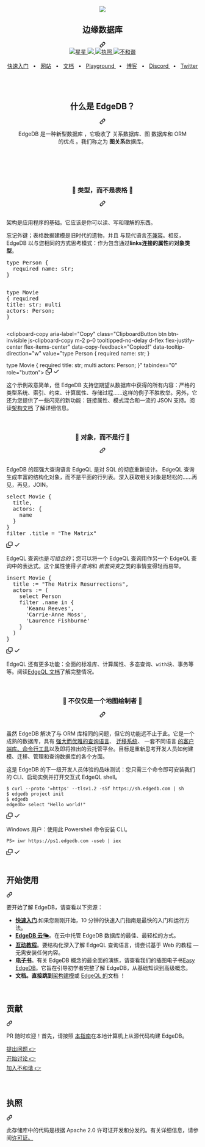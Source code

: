 <div class="Box-sc-g0xbh4-0 bJMeLZ js-snippet-clipboard-copy-unpositioned" data-hpc="true"><article class="markdown-body entry-content container-lg" itemprop="text"><p align="center" dir="auto">
  <a href="https://www.edgedb.com" rel="nofollow">
    <img src="https://camo.githubusercontent.com/6b316e5a0b0bfd7cb224bb8c8172eac508354531b7194b96e703322db8911fce/68747470733a2f2f7777772e6564676564622e636f6d2f6769746875625f62616e6e65722e706e67" data-canonical-src="https://www.edgedb.com/github_banner.png" style="max-width: 100%;">
  </a>
</p>
<div align="center" dir="auto">
  <div class="markdown-heading" dir="auto"><h1 tabindex="-1" class="heading-element" dir="auto"><font style="vertical-align: inherit;"><font style="vertical-align: inherit;">边缘数据库</font></font></h1><a id="user-content-edgedb" class="anchor" aria-label="永久链接：EdgeDB" href="#edgedb"><svg class="octicon octicon-link" viewBox="0 0 16 16" version="1.1" width="16" height="16" aria-hidden="true"><path d="m7.775 3.275 1.25-1.25a3.5 3.5 0 1 1 4.95 4.95l-2.5 2.5a3.5 3.5 0 0 1-4.95 0 .751.751 0 0 1 .018-1.042.751.751 0 0 1 1.042-.018 1.998 1.998 0 0 0 2.83 0l2.5-2.5a2.002 2.002 0 0 0-2.83-2.83l-1.25 1.25a.751.751 0 0 1-1.042-.018.751.751 0 0 1-.018-1.042Zm-4.69 9.64a1.998 1.998 0 0 0 2.83 0l1.25-1.25a.751.751 0 0 1 1.042.018.751.751 0 0 1 .018 1.042l-1.25 1.25a3.5 3.5 0 1 1-4.95-4.95l2.5-2.5a3.5 3.5 0 0 1 4.95 0 .751.751 0 0 1-.018 1.042.751.751 0 0 1-1.042.018 1.998 1.998 0 0 0-2.83 0l-2.5 2.5a1.998 1.998 0 0 0 0 2.83Z"></path></svg></a></div>
  <a href="https://github.com/edgedb/edgedb">
    <img src="https://camo.githubusercontent.com/a9c8b4c86b8e0197333b8abbd7451cdcc4293f1937214d0ca6efbcece8930865/68747470733a2f2f696d672e736869656c64732e696f2f6769746875622f73746172732f6564676564622f656467656462" alt="星星" data-canonical-src="https://img.shields.io/github/stars/edgedb/edgedb" style="max-width: 100%;">
  </a>
  <a href="https://github.com/edgedb/edgedb/actions">
    <img src="https://github.com/edgedb/edgedb/workflows/Tests/badge.svg?event=push&amp;branch=master" style="max-width: 100%;">
  </a>
  <a href="https://github.com/edgedb/edgedb/blob/master/LICENSE">
    <img alt="执照" src="https://camo.githubusercontent.com/e4588d94291883017714fca56d00175ac7dcb2b2f705858a4f187fd45775b04b/68747470733a2f2f696d672e736869656c64732e696f2f62616467652f6c6963656e73652d417061636865253230322e302d626c7565" data-canonical-src="https://img.shields.io/badge/license-Apache%202.0-blue" style="max-width: 100%;">
  </a>
  <a href="https://discord.gg/umUueND6ag" rel="nofollow">
    <img alt="不和谐" src="https://camo.githubusercontent.com/55c3619040da2f5849be43272ef1476457e609f8e137e94a4840792477112d92/68747470733a2f2f696d672e736869656c64732e696f2f646973636f72642f3834313435313738333732383532393435313f636f6c6f723d353836354632266c6162656c3d646973636f7264266c6f676f3d646973636f7264266c6f676f436f6c6f723d386139303935" data-canonical-src="https://img.shields.io/discord/841451783728529451?color=5865F2&amp;label=discord&amp;logo=discord&amp;logoColor=8a9095" style="max-width: 100%;">
  </a>
  <br>
  <br>
  <a href="https://www.edgedb.com/docs/guides/quickstart" rel="nofollow"><font style="vertical-align: inherit;"><font style="vertical-align: inherit;">快速入门</font></font></a>
  <span><font style="vertical-align: inherit;"><font style="vertical-align: inherit;">&nbsp;&nbsp;•&nbsp;&nbsp;</font></font></span>
  <a href="https://www.edgedb.com" rel="nofollow"><font style="vertical-align: inherit;"><font style="vertical-align: inherit;">网站</font></font></a>
  <span><font style="vertical-align: inherit;"><font style="vertical-align: inherit;">&nbsp;&nbsp;•&nbsp;&nbsp;</font></font></span>
  <a href="https://www.edgedb.com/docs" rel="nofollow"><font style="vertical-align: inherit;"><font style="vertical-align: inherit;">文档</font></font></a>
  <span><font style="vertical-align: inherit;"><font style="vertical-align: inherit;">&nbsp;&nbsp;•&nbsp;&nbsp; </font></font></span>
  <a href="https://www.edgedb.com/tutorial" rel="nofollow"><font style="vertical-align: inherit;"><font style="vertical-align: inherit;">Playground </font></font></a>
  <span><font style="vertical-align: inherit;"><font style="vertical-align: inherit;">&nbsp;&nbsp;•&nbsp;&nbsp;</font></font></span>
  <a href="https://www.edgedb.com/blog" rel="nofollow"><font style="vertical-align: inherit;"><font style="vertical-align: inherit;">博客</font></font></a>
  <span><font style="vertical-align: inherit;"><font style="vertical-align: inherit;">&nbsp;&nbsp;•&nbsp;&nbsp; </font></font></span>
  <a href="https://discord.gg/umUueND6ag" rel="nofollow"><font style="vertical-align: inherit;"><font style="vertical-align: inherit;">Discord </font></font></a>
  <span><font style="vertical-align: inherit;"><font style="vertical-align: inherit;">&nbsp;&nbsp;•&nbsp;&nbsp; </font></font></span>
  <a href="https://twitter.com/edgedatabase" rel="nofollow"><font style="vertical-align: inherit;"><font style="vertical-align: inherit;">Twitter</font></font></a>
  <br>
</div>
<br>
<br>
<br>
<div align="center" dir="auto">
  <div class="markdown-heading" dir="auto"><h2 tabindex="-1" class="heading-element" dir="auto"><font style="vertical-align: inherit;"><font style="vertical-align: inherit;">什么是 EdgeDB？</font></font></h2><a id="user-content-what-is-edgedb" class="anchor" aria-label="永久链接：什么是 EdgeDB？" href="#what-is-edgedb"><svg class="octicon octicon-link" viewBox="0 0 16 16" version="1.1" width="16" height="16" aria-hidden="true"><path d="m7.775 3.275 1.25-1.25a3.5 3.5 0 1 1 4.95 4.95l-2.5 2.5a3.5 3.5 0 0 1-4.95 0 .751.751 0 0 1 .018-1.042.751.751 0 0 1 1.042-.018 1.998 1.998 0 0 0 2.83 0l2.5-2.5a2.002 2.002 0 0 0-2.83-2.83l-1.25 1.25a.751.751 0 0 1-1.042-.018.751.751 0 0 1-.018-1.042Zm-4.69 9.64a1.998 1.998 0 0 0 2.83 0l1.25-1.25a.751.751 0 0 1 1.042.018.751.751 0 0 1 .018 1.042l-1.25 1.25a3.5 3.5 0 1 1-4.95-4.95l2.5-2.5a3.5 3.5 0 0 1 4.95 0 .751.751 0 0 1-.018 1.042.751.751 0 0 1-1.042.018 1.998 1.998 0 0 0-2.83 0l-2.5 2.5a1.998 1.998 0 0 0 0 2.83Z"></path></svg></a></div>
  <p dir="auto"><font style="vertical-align: inherit;"><font style="vertical-align: inherit;">
    EdgeDB 是一种新型数据库
    ，它吸收了</font><font style="vertical-align: inherit;">
    关系数据库、图
    </font><font style="vertical-align: inherit;">
    数据库和 ORM</font></font><br><font style="vertical-align: inherit;"><font style="vertical-align: inherit;">
    的优点
    。</font><font style="vertical-align: inherit;">我们称之为
    </font><b><font style="vertical-align: inherit;">图关系</font></b><font style="vertical-align: inherit;">数据库</font><font style="vertical-align: inherit;">。
  </font></font><br><font style="vertical-align: inherit;"></font><br><font style="vertical-align: inherit;"></font><br><font style="vertical-align: inherit;"></font><b><font style="vertical-align: inherit;"></font></b><font style="vertical-align: inherit;"></font></p>
</div>
<br>
<br>
<div align="center" dir="auto">
  <div class="markdown-heading" dir="auto"><h3 tabindex="-1" class="heading-element" dir="auto"><font style="vertical-align: inherit;"><font style="vertical-align: inherit;">🧩 类型，而不是表格 🧩</font></font></h3><a id="user-content--types-not-tables-" class="anchor" aria-label="永久链接：🧩 类型，而不是表格 🧩" href="#-types-not-tables-"><svg class="octicon octicon-link" viewBox="0 0 16 16" version="1.1" width="16" height="16" aria-hidden="true"><path d="m7.775 3.275 1.25-1.25a3.5 3.5 0 1 1 4.95 4.95l-2.5 2.5a3.5 3.5 0 0 1-4.95 0 .751.751 0 0 1 .018-1.042.751.751 0 0 1 1.042-.018 1.998 1.998 0 0 0 2.83 0l2.5-2.5a2.002 2.002 0 0 0-2.83-2.83l-1.25 1.25a.751.751 0 0 1-1.042-.018.751.751 0 0 1-.018-1.042Zm-4.69 9.64a1.998 1.998 0 0 0 2.83 0l1.25-1.25a.751.751 0 0 1 1.042.018.751.751 0 0 1 .018 1.042l-1.25 1.25a3.5 3.5 0 1 1-4.95-4.95l2.5-2.5a3.5 3.5 0 0 1 4.95 0 .751.751 0 0 1-.018 1.042.751.751 0 0 1-1.042.018 1.998 1.998 0 0 0-2.83 0l-2.5 2.5a1.998 1.998 0 0 0 0 2.83Z"></path></svg></a></div>
</div>
<br>
<p dir="auto"><font style="vertical-align: inherit;"><font style="vertical-align: inherit;">架构是应用程序的基础。它应该是你可以读、写和理解的东西。</font></font></p>
<p dir="auto"><font style="vertical-align: inherit;"><font style="vertical-align: inherit;">忘记外键；表格数据建模是旧时代的遗物，并且
</font><font style="vertical-align: inherit;">
与现代语言</font></font><a href="https://en.wikipedia.org/wiki/Object%E2%80%93relational_impedance_mismatch" rel="nofollow"><font style="vertical-align: inherit;"><font style="vertical-align: inherit;">不兼容</font></font></a><font style="vertical-align: inherit;"><font style="vertical-align: inherit;">。相反，EdgeDB 以与您相同的方式思考模式：作为包含</font><font style="vertical-align: inherit;">通过</font><strong><font style="vertical-align: inherit;">links连接的</font></strong><strong><font style="vertical-align: inherit;">属性</font></strong><font style="vertical-align: inherit;">的</font></font><strong><font style="vertical-align: inherit;"><font style="vertical-align: inherit;">对象类型</font></font></strong><font style="vertical-align: inherit;"><font style="vertical-align: inherit;">。</font></font><strong><font style="vertical-align: inherit;"></font></strong><font style="vertical-align: inherit;"></font><strong><font style="vertical-align: inherit;"></font></strong><font style="vertical-align: inherit;"></font></p>
<div class="highlight highlight-source-elm notranslate position-relative overflow-auto" dir="auto"><pre><span class="pl-k">type </span><span class="pl-c1">Person</span> <span class="pl-c1"><span class="pl-c1">{</span></span>
  required name<span class="pl-k">:</span> str;
<span class="pl-c1"><span class="pl-c1">}</span></span>

<span class="pl-k">type </span><span class="pl-c1">Movie</span> <span class="pl-c1"><span class="pl-c1">{</span></span>
  required title<span class="pl-k">:</span> str;
  multi actors<span class="pl-k">:</span> <span class="pl-c1">Person</span>;
<span class="pl-c1"><span class="pl-c1">}</span></span></pre><div class="zeroclipboard-container">
    <clipboard-copy aria-label="Copy" class="ClipboardButton btn btn-invisible js-clipboard-copy m-2 p-0 tooltipped-no-delay d-flex flex-justify-center flex-items-center" data-copy-feedback="Copied!" data-tooltip-direction="w" value="type Person {
  required name: str;
}

type Movie {
  required title: str;
  multi actors: Person;
}" tabindex="0" role="button">
      <svg aria-hidden="true" height="16" viewBox="0 0 16 16" version="1.1" width="16" data-view-component="true" class="octicon octicon-copy js-clipboard-copy-icon">
    <path d="M0 6.75C0 5.784.784 5 1.75 5h1.5a.75.75 0 0 1 0 1.5h-1.5a.25.25 0 0 0-.25.25v7.5c0 .138.112.25.25.25h7.5a.25.25 0 0 0 .25-.25v-1.5a.75.75 0 0 1 1.5 0v1.5A1.75 1.75 0 0 1 9.25 16h-7.5A1.75 1.75 0 0 1 0 14.25Z"></path><path d="M5 1.75C5 .784 5.784 0 6.75 0h7.5C15.216 0 16 .784 16 1.75v7.5A1.75 1.75 0 0 1 14.25 11h-7.5A1.75 1.75 0 0 1 5 9.25Zm1.75-.25a.25.25 0 0 0-.25.25v7.5c0 .138.112.25.25.25h7.5a.25.25 0 0 0 .25-.25v-7.5a.25.25 0 0 0-.25-.25Z"></path>
</svg>
      <svg aria-hidden="true" height="16" viewBox="0 0 16 16" version="1.1" width="16" data-view-component="true" class="octicon octicon-check js-clipboard-check-icon color-fg-success d-none">
    <path d="M13.78 4.22a.75.75 0 0 1 0 1.06l-7.25 7.25a.75.75 0 0 1-1.06 0L2.22 9.28a.751.751 0 0 1 .018-1.042.751.751 0 0 1 1.042-.018L6 10.94l6.72-6.72a.75.75 0 0 1 1.06 0Z"></path>
</svg>
    </clipboard-copy>
  </div></div>
<p dir="auto"><font style="vertical-align: inherit;"><font style="vertical-align: inherit;">这个示例故意简单，但 EdgeDB 支持您期望从数据库中获得的所有内容：严格的类型系统、索引、约束、计算属性、存储过程......这样的例子不胜枚举。另外，它还为您提供了一些闪亮的新功能：链接属性、模式混合和一流的 JSON 支持。阅读</font></font><a href="https://www.edgedb.com/docs/datamodel/index" rel="nofollow"><font style="vertical-align: inherit;"><font style="vertical-align: inherit;">架构文档</font></font></a><font style="vertical-align: inherit;"><font style="vertical-align: inherit;">
了解详细信息。</font></font></p>

<br>
<div align="center" dir="auto">
  <div class="markdown-heading" dir="auto"><h3 tabindex="-1" class="heading-element" dir="auto"><font style="vertical-align: inherit;"><font style="vertical-align: inherit;">🌳 对象，而不是行 🌳</font></font></h3><a id="user-content--objects-not-rows-" class="anchor" aria-label="永久链接：🌳 对象，而不是行 🌳" href="#-objects-not-rows-"><svg class="octicon octicon-link" viewBox="0 0 16 16" version="1.1" width="16" height="16" aria-hidden="true"><path d="m7.775 3.275 1.25-1.25a3.5 3.5 0 1 1 4.95 4.95l-2.5 2.5a3.5 3.5 0 0 1-4.95 0 .751.751 0 0 1 .018-1.042.751.751 0 0 1 1.042-.018 1.998 1.998 0 0 0 2.83 0l2.5-2.5a2.002 2.002 0 0 0-2.83-2.83l-1.25 1.25a.751.751 0 0 1-1.042-.018.751.751 0 0 1-.018-1.042Zm-4.69 9.64a1.998 1.998 0 0 0 2.83 0l1.25-1.25a.751.751 0 0 1 1.042.018.751.751 0 0 1 .018 1.042l-1.25 1.25a3.5 3.5 0 1 1-4.95-4.95l2.5-2.5a3.5 3.5 0 0 1 4.95 0 .751.751 0 0 1-.018 1.042.751.751 0 0 1-1.042.018 1.998 1.998 0 0 0-2.83 0l-2.5 2.5a1.998 1.998 0 0 0 0 2.83Z"></path></svg></a></div>
</div>
<br>
<p dir="auto"><font style="vertical-align: inherit;"><font style="vertical-align: inherit;">EdgeDB 的超强大查询语言 EdgeQL 是对 SQL 的彻底重新设计。 EdgeQL 查询生成丰富的结构化对象，而不是平面的行列表。深入获取相关对象是轻松的……再见，再见，JOIN。</font></font></p>
<div class="highlight highlight-source-elm notranslate position-relative overflow-auto" dir="auto"><pre><span class="pl-en">select </span><span class="pl-c1">Movie</span> <span class="pl-c1"><span class="pl-c1">{</span></span>
  title<span class="pl-c1"><span class="pl-c1">,</span></span>
  actors<span class="pl-k">:</span> <span class="pl-c1"><span class="pl-c1">{</span></span>
    name
  <span class="pl-c1"><span class="pl-c1">}</span></span>
<span class="pl-c1"><span class="pl-c1">}</span></span>
<span class="pl-en">filter </span><span class="pl-k">.</span>title <span class="pl-k">=</span> <span class="pl-s"><span class="pl-pds">"</span>The Matrix<span class="pl-pds">"</span></span></pre><div class="zeroclipboard-container">
    <clipboard-copy aria-label="Copy" class="ClipboardButton btn btn-invisible js-clipboard-copy m-2 p-0 tooltipped-no-delay d-flex flex-justify-center flex-items-center" data-copy-feedback="Copied!" data-tooltip-direction="w" value="select Movie {
  title,
  actors: {
    name
  }
}
filter .title = &quot;The Matrix&quot;" tabindex="0" role="button">
      <svg aria-hidden="true" height="16" viewBox="0 0 16 16" version="1.1" width="16" data-view-component="true" class="octicon octicon-copy js-clipboard-copy-icon">
    <path d="M0 6.75C0 5.784.784 5 1.75 5h1.5a.75.75 0 0 1 0 1.5h-1.5a.25.25 0 0 0-.25.25v7.5c0 .138.112.25.25.25h7.5a.25.25 0 0 0 .25-.25v-1.5a.75.75 0 0 1 1.5 0v1.5A1.75 1.75 0 0 1 9.25 16h-7.5A1.75 1.75 0 0 1 0 14.25Z"></path><path d="M5 1.75C5 .784 5.784 0 6.75 0h7.5C15.216 0 16 .784 16 1.75v7.5A1.75 1.75 0 0 1 14.25 11h-7.5A1.75 1.75 0 0 1 5 9.25Zm1.75-.25a.25.25 0 0 0-.25.25v7.5c0 .138.112.25.25.25h7.5a.25.25 0 0 0 .25-.25v-7.5a.25.25 0 0 0-.25-.25Z"></path>
</svg>
      <svg aria-hidden="true" height="16" viewBox="0 0 16 16" version="1.1" width="16" data-view-component="true" class="octicon octicon-check js-clipboard-check-icon color-fg-success d-none">
    <path d="M13.78 4.22a.75.75 0 0 1 0 1.06l-7.25 7.25a.75.75 0 0 1-1.06 0L2.22 9.28a.751.751 0 0 1 .018-1.042.751.751 0 0 1 1.042-.018L6 10.94l6.72-6.72a.75.75 0 0 1 1.06 0Z"></path>
</svg>
    </clipboard-copy>
  </div></div>
<p dir="auto"><font style="vertical-align: inherit;"><font style="vertical-align: inherit;">EdgeQL 查询也是</font></font><em><font style="vertical-align: inherit;"><font style="vertical-align: inherit;">可组合的</font></font></em><font style="vertical-align: inherit;"><font style="vertical-align: inherit;">；您可以将一个 EdgeQL 查询用作另一个 EdgeQL 查询中的表达式。这个属性使得</font></font><em><font style="vertical-align: inherit;"><font style="vertical-align: inherit;">子查询</font></font></em><font style="vertical-align: inherit;"><font style="vertical-align: inherit;">和
</font></font><em><font style="vertical-align: inherit;"><font style="vertical-align: inherit;">嵌套突变</font></font></em><font style="vertical-align: inherit;"><font style="vertical-align: inherit;">之类的事情变得轻而易举。</font></font></p>
<div class="highlight highlight-source-elm notranslate position-relative overflow-auto" dir="auto"><pre><span class="pl-en">insert </span><span class="pl-c1">Movie</span> <span class="pl-c1"><span class="pl-c1">{</span></span>
  title <span class="pl-k">:=</span> <span class="pl-s"><span class="pl-pds">"</span>The Matrix Resurrections<span class="pl-pds">"</span></span><span class="pl-c1"><span class="pl-c1">,</span></span>
  actors <span class="pl-k">:=</span> <span class="pl-k">(</span>
    select <span class="pl-c1">Person</span>
    filter <span class="pl-k">.</span>name <span class="pl-k">in </span><span class="pl-c1"><span class="pl-c1">{</span></span>
      '<span class="pl-c1">Keanu</span> <span class="pl-c1">Reeves</span>'<span class="pl-c1"><span class="pl-c1">,</span></span>
      '<span class="pl-c1">Carrie</span><span class="pl-k">-</span><span class="pl-c1">Anne</span> <span class="pl-c1">Moss</span>'<span class="pl-c1"><span class="pl-c1">,</span></span>
      '<span class="pl-c1">Laurence</span> <span class="pl-c1">Fishburne</span>'
    <span class="pl-c1"><span class="pl-c1">}</span></span>
  <span class="pl-k">)</span>
<span class="pl-c1"><span class="pl-c1">}</span></span></pre><div class="zeroclipboard-container">
    <clipboard-copy aria-label="Copy" class="ClipboardButton btn btn-invisible js-clipboard-copy m-2 p-0 tooltipped-no-delay d-flex flex-justify-center flex-items-center" data-copy-feedback="Copied!" data-tooltip-direction="w" value="insert Movie {
  title := &quot;The Matrix Resurrections&quot;,
  actors := (
    select Person
    filter .name in {
      'Keanu Reeves',
      'Carrie-Anne Moss',
      'Laurence Fishburne'
    }
  )
}" tabindex="0" role="button">
      <svg aria-hidden="true" height="16" viewBox="0 0 16 16" version="1.1" width="16" data-view-component="true" class="octicon octicon-copy js-clipboard-copy-icon">
    <path d="M0 6.75C0 5.784.784 5 1.75 5h1.5a.75.75 0 0 1 0 1.5h-1.5a.25.25 0 0 0-.25.25v7.5c0 .138.112.25.25.25h7.5a.25.25 0 0 0 .25-.25v-1.5a.75.75 0 0 1 1.5 0v1.5A1.75 1.75 0 0 1 9.25 16h-7.5A1.75 1.75 0 0 1 0 14.25Z"></path><path d="M5 1.75C5 .784 5.784 0 6.75 0h7.5C15.216 0 16 .784 16 1.75v7.5A1.75 1.75 0 0 1 14.25 11h-7.5A1.75 1.75 0 0 1 5 9.25Zm1.75-.25a.25.25 0 0 0-.25.25v7.5c0 .138.112.25.25.25h7.5a.25.25 0 0 0 .25-.25v-7.5a.25.25 0 0 0-.25-.25Z"></path>
</svg>
      <svg aria-hidden="true" height="16" viewBox="0 0 16 16" version="1.1" width="16" data-view-component="true" class="octicon octicon-check js-clipboard-check-icon color-fg-success d-none">
    <path d="M13.78 4.22a.75.75 0 0 1 0 1.06l-7.25 7.25a.75.75 0 0 1-1.06 0L2.22 9.28a.751.751 0 0 1 .018-1.042.751.751 0 0 1 1.042-.018L6 10.94l6.72-6.72a.75.75 0 0 1 1.06 0Z"></path>
</svg>
    </clipboard-copy>
  </div></div>
<p dir="auto"><font style="vertical-align: inherit;"><font style="vertical-align: inherit;">EdgeQL 还有更多功能：全面的标准库、计算属性、多态查询、</font></font><code>with</code><font style="vertical-align: inherit;"><font style="vertical-align: inherit;">块、事务等等。阅读</font></font><a href="https://www.edgedb.com/docs/edgeql/index" rel="nofollow"><font style="vertical-align: inherit;"><font style="vertical-align: inherit;">EdgeQL 文档</font></font></a><font style="vertical-align: inherit;"><font style="vertical-align: inherit;">了解完整情况。</font></font></p>
<br>
<div align="center" dir="auto">
  <div class="markdown-heading" dir="auto"><h3 tabindex="-1" class="heading-element" dir="auto"><font style="vertical-align: inherit;"><font style="vertical-align: inherit;">🦋 不仅仅是一个地图绘制者 🦋</font></font></h3><a id="user-content--more-than-a-mapper-" class="anchor" aria-label="永久链接：🦋不仅仅是一个地图绘制者🦋" href="#-more-than-a-mapper-"><svg class="octicon octicon-link" viewBox="0 0 16 16" version="1.1" width="16" height="16" aria-hidden="true"><path d="m7.775 3.275 1.25-1.25a3.5 3.5 0 1 1 4.95 4.95l-2.5 2.5a3.5 3.5 0 0 1-4.95 0 .751.751 0 0 1 .018-1.042.751.751 0 0 1 1.042-.018 1.998 1.998 0 0 0 2.83 0l2.5-2.5a2.002 2.002 0 0 0-2.83-2.83l-1.25 1.25a.751.751 0 0 1-1.042-.018.751.751 0 0 1-.018-1.042Zm-4.69 9.64a1.998 1.998 0 0 0 2.83 0l1.25-1.25a.751.751 0 0 1 1.042.018.751.751 0 0 1 .018 1.042l-1.25 1.25a3.5 3.5 0 1 1-4.95-4.95l2.5-2.5a3.5 3.5 0 0 1 4.95 0 .751.751 0 0 1-.018 1.042.751.751 0 0 1-1.042.018 1.998 1.998 0 0 0-2.83 0l-2.5 2.5a1.998 1.998 0 0 0 0 2.83Z"></path></svg></a></div>
</div>
<br>
<p dir="auto"><font style="vertical-align: inherit;"><font style="vertical-align: inherit;">虽然 EdgeDB 解决了与 ORM 库相同的问题，但它的功能远不止于此。它是一个成熟的数据库，具有
</font></font><a href="https://www.edgedb.com/docs/edgeql/index" rel="nofollow"><font style="vertical-align: inherit;"><font style="vertical-align: inherit;">强大而优雅的查询语言</font></font></a><font style="vertical-align: inherit;"><font style="vertical-align: inherit;">、
</font></font><a href="https://www.edgedb.com/docs/guides/migrations/index" rel="nofollow"><font style="vertical-align: inherit;"><font style="vertical-align: inherit;">迁移系统</font></font></a><font style="vertical-align: inherit;"><font style="vertical-align: inherit;">、
一套</font><font style="vertical-align: inherit;">不同语言
</font></font><a href="https://www.edgedb.com/docs/clients/index" rel="nofollow"><font style="vertical-align: inherit;"><font style="vertical-align: inherit;">的客户端库、</font></font></a><font style="vertical-align: inherit;"></font><a href="https://www.edgedb.com/docs/cli/index" rel="nofollow"><font style="vertical-align: inherit;"><font style="vertical-align: inherit;">命令行工具</font></font></a><font style="vertical-align: inherit;"><font style="vertical-align: inherit;">以及即将推出的云托管平台。目标是重新思考开发人员如何建模、迁移、管理和查询数据库的各个方面。</font></font></p>
<p dir="auto"><font style="vertical-align: inherit;"><font style="vertical-align: inherit;">这是 EdgeDB 的下一级开发人员体验的品味测试：您只需三个命令即可安装我们的 CLI、启动实例并打开交互式 EdgeQL shell。</font></font></p>
<div class="snippet-clipboard-content notranslate position-relative overflow-auto"><pre class="notranslate"><code>$ curl --proto '=https' --tlsv1.2 -sSf https://sh.edgedb.com | sh
$ edgedb project init
$ edgedb
edgedb&gt; select "Hello world!"
</code></pre><div class="zeroclipboard-container">
    <clipboard-copy aria-label="Copy" class="ClipboardButton btn btn-invisible js-clipboard-copy m-2 p-0 tooltipped-no-delay d-flex flex-justify-center flex-items-center" data-copy-feedback="Copied!" data-tooltip-direction="w" value="$ curl --proto '=https' --tlsv1.2 -sSf https://sh.edgedb.com | sh
$ edgedb project init
$ edgedb
edgedb> select &quot;Hello world!&quot;" tabindex="0" role="button">
      <svg aria-hidden="true" height="16" viewBox="0 0 16 16" version="1.1" width="16" data-view-component="true" class="octicon octicon-copy js-clipboard-copy-icon">
    <path d="M0 6.75C0 5.784.784 5 1.75 5h1.5a.75.75 0 0 1 0 1.5h-1.5a.25.25 0 0 0-.25.25v7.5c0 .138.112.25.25.25h7.5a.25.25 0 0 0 .25-.25v-1.5a.75.75 0 0 1 1.5 0v1.5A1.75 1.75 0 0 1 9.25 16h-7.5A1.75 1.75 0 0 1 0 14.25Z"></path><path d="M5 1.75C5 .784 5.784 0 6.75 0h7.5C15.216 0 16 .784 16 1.75v7.5A1.75 1.75 0 0 1 14.25 11h-7.5A1.75 1.75 0 0 1 5 9.25Zm1.75-.25a.25.25 0 0 0-.25.25v7.5c0 .138.112.25.25.25h7.5a.25.25 0 0 0 .25-.25v-7.5a.25.25 0 0 0-.25-.25Z"></path>
</svg>
      <svg aria-hidden="true" height="16" viewBox="0 0 16 16" version="1.1" width="16" data-view-component="true" class="octicon octicon-check js-clipboard-check-icon color-fg-success d-none">
    <path d="M13.78 4.22a.75.75 0 0 1 0 1.06l-7.25 7.25a.75.75 0 0 1-1.06 0L2.22 9.28a.751.751 0 0 1 .018-1.042.751.751 0 0 1 1.042-.018L6 10.94l6.72-6.72a.75.75 0 0 1 1.06 0Z"></path>
</svg>
    </clipboard-copy>
  </div></div>
<p dir="auto"><font style="vertical-align: inherit;"><font style="vertical-align: inherit;">Windows 用户：使用此 Powershell 命令安装 CLI。</font></font></p>
<div class="snippet-clipboard-content notranslate position-relative overflow-auto"><pre class="notranslate"><code>PS&gt; iwr https://ps1.edgedb.com -useb | iex
</code></pre><div class="zeroclipboard-container">
    <clipboard-copy aria-label="Copy" class="ClipboardButton btn btn-invisible js-clipboard-copy m-2 p-0 tooltipped-no-delay d-flex flex-justify-center flex-items-center" data-copy-feedback="Copied!" data-tooltip-direction="w" value="PS> iwr https://ps1.edgedb.com -useb | iex" tabindex="0" role="button">
      <svg aria-hidden="true" height="16" viewBox="0 0 16 16" version="1.1" width="16" data-view-component="true" class="octicon octicon-copy js-clipboard-copy-icon">
    <path d="M0 6.75C0 5.784.784 5 1.75 5h1.5a.75.75 0 0 1 0 1.5h-1.5a.25.25 0 0 0-.25.25v7.5c0 .138.112.25.25.25h7.5a.25.25 0 0 0 .25-.25v-1.5a.75.75 0 0 1 1.5 0v1.5A1.75 1.75 0 0 1 9.25 16h-7.5A1.75 1.75 0 0 1 0 14.25Z"></path><path d="M5 1.75C5 .784 5.784 0 6.75 0h7.5C15.216 0 16 .784 16 1.75v7.5A1.75 1.75 0 0 1 14.25 11h-7.5A1.75 1.75 0 0 1 5 9.25Zm1.75-.25a.25.25 0 0 0-.25.25v7.5c0 .138.112.25.25.25h7.5a.25.25 0 0 0 .25-.25v-7.5a.25.25 0 0 0-.25-.25Z"></path>
</svg>
      <svg aria-hidden="true" height="16" viewBox="0 0 16 16" version="1.1" width="16" data-view-component="true" class="octicon octicon-check js-clipboard-check-icon color-fg-success d-none">
    <path d="M13.78 4.22a.75.75 0 0 1 0 1.06l-7.25 7.25a.75.75 0 0 1-1.06 0L2.22 9.28a.751.751 0 0 1 .018-1.042.751.751 0 0 1 1.042-.018L6 10.94l6.72-6.72a.75.75 0 0 1 1.06 0Z"></path>
</svg>
    </clipboard-copy>
  </div></div>
<br>
<div class="markdown-heading" dir="auto"><h2 tabindex="-1" class="heading-element" dir="auto"><font style="vertical-align: inherit;"><font style="vertical-align: inherit;">开始使用</font></font></h2><a id="user-content-get-started" class="anchor" aria-label="永久链接：开始吧" href="#get-started"><svg class="octicon octicon-link" viewBox="0 0 16 16" version="1.1" width="16" height="16" aria-hidden="true"><path d="m7.775 3.275 1.25-1.25a3.5 3.5 0 1 1 4.95 4.95l-2.5 2.5a3.5 3.5 0 0 1-4.95 0 .751.751 0 0 1 .018-1.042.751.751 0 0 1 1.042-.018 1.998 1.998 0 0 0 2.83 0l2.5-2.5a2.002 2.002 0 0 0-2.83-2.83l-1.25 1.25a.751.751 0 0 1-1.042-.018.751.751 0 0 1-.018-1.042Zm-4.69 9.64a1.998 1.998 0 0 0 2.83 0l1.25-1.25a.751.751 0 0 1 1.042.018.751.751 0 0 1 .018 1.042l-1.25 1.25a3.5 3.5 0 1 1-4.95-4.95l2.5-2.5a3.5 3.5 0 0 1 4.95 0 .751.751 0 0 1-.018 1.042.751.751 0 0 1-1.042.018 1.998 1.998 0 0 0-2.83 0l-2.5 2.5a1.998 1.998 0 0 0 0 2.83Z"></path></svg></a></div>
<p dir="auto"><font style="vertical-align: inherit;"><font style="vertical-align: inherit;">要开始了解 EdgeDB，请查看以下资源：</font></font></p>
<ul dir="auto">
<li><strong><a href="https://www.edgedb.com/docs/guides/quickstart" rel="nofollow"><font style="vertical-align: inherit;"><font style="vertical-align: inherit;">快速入门</font></font></a></strong><font style="vertical-align: inherit;"><font style="vertical-align: inherit;">.如果您刚刚开始，10 分钟的快速入门指南是最快的入门和运行方法。</font></font></li>
<li><strong><a href="https://www.edgedb.com/cloud" rel="nofollow"><font style="vertical-align: inherit;"><font style="vertical-align: inherit;">EdgeDB 云🌤️</font></font></a></strong><font style="vertical-align: inherit;"><font style="vertical-align: inherit;">。在云中托管 EdgeDB 数据库的最佳、最轻松的方式。</font></font></li>
<li><strong><a href="https://www.edgedb.com/tutorial" rel="nofollow"><font style="vertical-align: inherit;"><font style="vertical-align: inherit;">互动教程</font></font></a></strong><font style="vertical-align: inherit;"><font style="vertical-align: inherit;">。要结构化深入了解 EdgeQL 查询语言，请尝试基于 Web 的教程 — 无需安装任何内容。</font></font></li>
<li><strong><a href="https://www.edgedb.com/easy-edgedb" rel="nofollow"><font style="vertical-align: inherit;"><font style="vertical-align: inherit;">电子书</font></font></a></strong><font style="vertical-align: inherit;"><font style="vertical-align: inherit;">。有关 EdgeDB 概念的最全面的演练，请查看我们的插图电子书</font></font><a href="https://www.edgedb.com/easy-edgedb" rel="nofollow"><font style="vertical-align: inherit;"><font style="vertical-align: inherit;">Easy EdgeDB</font></font></a><font style="vertical-align: inherit;"><font style="vertical-align: inherit;">。它旨在引导初学者完整了解 EdgeDB，从基础知识到高级概念。</font></font></li>
<li><strong><font style="vertical-align: inherit;"><font style="vertical-align: inherit;">文档。直接跳到</font></font></strong><font style="vertical-align: inherit;"></font><a href="https://www.edgedb.com/docs/datamodel/index" rel="nofollow"><font style="vertical-align: inherit;"><font style="vertical-align: inherit;">架构建模</font></font></a><font style="vertical-align: inherit;"><font style="vertical-align: inherit;">或
</font></font><a href="https://www.edgedb.com/docs/edgeql/index" rel="nofollow"><font style="vertical-align: inherit;"><font style="vertical-align: inherit;">EdgeQL 的</font></font></a><font style="vertical-align: inherit;"><font style="vertical-align: inherit;">文档
</font><font style="vertical-align: inherit;">！</font></font></li>
</ul>
<br>
<div class="markdown-heading" dir="auto"><h2 tabindex="-1" class="heading-element" dir="auto"><font style="vertical-align: inherit;"><font style="vertical-align: inherit;">贡献</font></font></h2><a id="user-content-contributing" class="anchor" aria-label="永久链接：贡献" href="#contributing"><svg class="octicon octicon-link" viewBox="0 0 16 16" version="1.1" width="16" height="16" aria-hidden="true"><path d="m7.775 3.275 1.25-1.25a3.5 3.5 0 1 1 4.95 4.95l-2.5 2.5a3.5 3.5 0 0 1-4.95 0 .751.751 0 0 1 .018-1.042.751.751 0 0 1 1.042-.018 1.998 1.998 0 0 0 2.83 0l2.5-2.5a2.002 2.002 0 0 0-2.83-2.83l-1.25 1.25a.751.751 0 0 1-1.042-.018.751.751 0 0 1-.018-1.042Zm-4.69 9.64a1.998 1.998 0 0 0 2.83 0l1.25-1.25a.751.751 0 0 1 1.042.018.751.751 0 0 1 .018 1.042l-1.25 1.25a3.5 3.5 0 1 1-4.95-4.95l2.5-2.5a3.5 3.5 0 0 1 4.95 0 .751.751 0 0 1-.018 1.042.751.751 0 0 1-1.042.018 1.998 1.998 0 0 0-2.83 0l-2.5 2.5a1.998 1.998 0 0 0 0 2.83Z"></path></svg></a></div>
<p dir="auto"><font style="vertical-align: inherit;"><font style="vertical-align: inherit;">PR 随时欢迎！首先，请按照
</font></font><a href="https://www.edgedb.com/docs/internals/dev" rel="nofollow"><font style="vertical-align: inherit;"><font style="vertical-align: inherit;">本指南</font></font></a><font style="vertical-align: inherit;"><font style="vertical-align: inherit;">在本地计算机上从源代码构建 EdgeDB。</font></font></p>
<p dir="auto"><a href="https://github.com/edgedb/edgedb/issues/new/choose"><font style="vertical-align: inherit;"><font style="vertical-align: inherit;">提出问题 👉</font></font></a>
<br>
<a href="https://github.com/edgedb/edgedb/discussions/new"><font style="vertical-align: inherit;"><font style="vertical-align: inherit;">开始讨论 👉</font></font></a>
<br>
<a href="https://discord.gg/umUueND6ag" rel="nofollow"><font style="vertical-align: inherit;"><font style="vertical-align: inherit;">加入不和谐 👉</font></font></a></p>
<br>
<div class="markdown-heading" dir="auto"><h2 tabindex="-1" class="heading-element" dir="auto"><font style="vertical-align: inherit;"><font style="vertical-align: inherit;">执照</font></font></h2><a id="user-content-license" class="anchor" aria-label="永久链接：许可证" href="#license"><svg class="octicon octicon-link" viewBox="0 0 16 16" version="1.1" width="16" height="16" aria-hidden="true"><path d="m7.775 3.275 1.25-1.25a3.5 3.5 0 1 1 4.95 4.95l-2.5 2.5a3.5 3.5 0 0 1-4.95 0 .751.751 0 0 1 .018-1.042.751.751 0 0 1 1.042-.018 1.998 1.998 0 0 0 2.83 0l2.5-2.5a2.002 2.002 0 0 0-2.83-2.83l-1.25 1.25a.751.751 0 0 1-1.042-.018.751.751 0 0 1-.018-1.042Zm-4.69 9.64a1.998 1.998 0 0 0 2.83 0l1.25-1.25a.751.751 0 0 1 1.042.018.751.751 0 0 1 .018 1.042l-1.25 1.25a3.5 3.5 0 1 1-4.95-4.95l2.5-2.5a3.5 3.5 0 0 1 4.95 0 .751.751 0 0 1-.018 1.042.751.751 0 0 1-1.042.018 1.998 1.998 0 0 0-2.83 0l-2.5 2.5a1.998 1.998 0 0 0 0 2.83Z"></path></svg></a></div>
<p dir="auto"><font style="vertical-align: inherit;"><font style="vertical-align: inherit;">此存储库中的代码是根据 Apache 2.0 许可证开发和分发的。</font><font style="vertical-align: inherit;">有关详细信息，</font><font style="vertical-align: inherit;">请参阅</font></font><a href="/edgedb/edgedb/blob/master/LICENSE"><font style="vertical-align: inherit;"><font style="vertical-align: inherit;">许可证。</font></font></a><font style="vertical-align: inherit;"></font></p>
</article></div>
